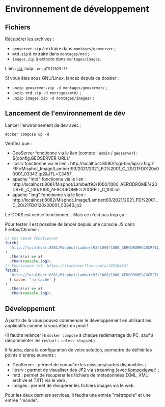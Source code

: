 # Environnement de développement

## Fichiers

Récupérer les archives :

- `geoserver.zip` à extraire dans `montages/geoserver` ;
- `mtd.zip` à extraire dans `montages/mtd` ;
- `images.zip` à extraire dans `montages/images`.

Lien : [ici](https://francetransfert.numerique.gouv.fr/download/download-info-public?enclosure=de8b65e2-116e-4a61-87b9-ce99efeacbcc&lang=fr), mdp : `ensgTSI2025!!!`

Si vous êtes sous GNU/Linux, lancez depuis ce dossier :

- `unzip geoserver.zip -d montages/geoserver/` ;
- `unzip mtd.zip -d montages/mtd/` ;
- `unzip images.zip -d montages/images/` ;

## Lancement de l'environnement de dév

Lancer l'environnement de dev avec :

```
docker compose up -d
```

Vérifiez que :

- GeoServer fonctionne via le lien (compte : `admin` / `geoserver`) : ${config.GEOSERVER_URL}/
- iipsrv fonctionne via le lien : http://localhost:8080/fcgi-bin/iipsrv.fcgi?FIF=Misphot_Image/Lambert93/2021/2021_FD%2001_C_20/21FD0120x00001_03343.jp2&JTL=7,3457
- apache "mtd" fonctionne via le lien : http://localhost:8081/Misphot/Lambert93/1000/1000_AERODROME%20CREIL_C_100/1000_AERODROME%20CREIL_C_100.txt
- apache "img" fonctionne via le lien : http://localhost:8082/Misphot_Image/Lambert93/2021/2021_FD%2001_C_20/21FD0120x00001_03343.jp2

Le CORS est censé fonctionner... Mais ce n'est pas trop ça !

Pour tester il est possible de lancer depuis une console JS dans Firefox/Chrome :

```js
// Est censé fonctionner
fetch(
  "http://localhost:8081/Misphot/Lambert93/1000/1000_AERODROME%20CREIL_C_100/1000_AERODROME%20CREIL_C_100.txt"
)
  .then((x) => x)
  .then(console.log);
// Fonctionne (cf. https://stackoverflow.com/a/42518434)
fetch(
  "http://localhost:8081/Misphot/Lambert93/1000/1000_AERODROME%20CREIL_C_100/1000_AERODROME%20CREIL_C_100.txt",
  { cache: "no-cache" }
)
  .then((x) => x)
  .then(console.log);
```

## Développement

À partir de là vous pouvez commencer le développement en utilisant les applicatifs comme si vous étiez en prod !

(Il faudra relancer le `docker compose` à chaque redémarrage du PC, sauf à décommenter les `restart: unless-stopped`.)

Il faudra, dans la configuration de votre solution, permettre de définir les points d'entrée suivants :

- GeoServer : permet de connaître les missions/cartes disponibles ;
- iipsrv : permet de visualiser des JP2 via streaming (avec [iipmooviewer](https://github.com/ruven/iipmooviewer)) ;
- mtd : permet de récupérer les fichiers de métadonnées (XML, XML archive et TXT) via le web ;
- images : permet de récupérer les fichiers images via le web.

Pour les deux derniers services, il faudra une entrée "métropole" et une entrée "monde".
